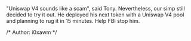 "Uniswap V4 sounds like a scam", said Tony. Nevertheless, our simp still decided to try it out. He deployed his next token with a Uniswap V4 pool and planning to rug it in 15 minutes. Help FBI stop him.

/* Author: i0xawm */
